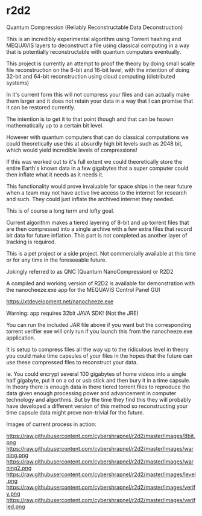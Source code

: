 # r2d2
Quantum Compression (Reliably Reconstructable Data Deconstruction)

This is an incredibly experimental algorithm using Torrent hashing and MEQUAVIS layers to deconstruct a file using classical computing in a way that is potentially reconstructable with quantum computers eventually. 

This project is currently an attempt to proof the theory by doing small scalle file reconstruction on the 8-bit and 16-bit level, with the intention of doing 32-bit and 64-bit reconstruction using cloud computing (distributed systems)

In it's current form this will not compress your files and can actually make them larger and it does not retain your data in a way that I can promise that it can be restored currently.

The intention is to get it to that point though and that can be hsown mathematically up to a certain bit level.

However with quantum computers that can do classical computations we could theoretically use this at absurdly high bit levels such as 2048 bit, which would yield incredible levels of compressions!

If this was worked out to it's full extent we could theoretically store the entire Earth's known data in a few gigabytes that a super computer could then inflate what it needs as it needs it.

This functionality would prove invaluable for space ships in the near future when a team may not have active live access to the internet for research and such. They could just inflate the archived internet they needed.

This is of course a long term and lofty goal.

Current algorithm makes a tiered layering of 8-bit and up torrent files that are then compressed into a single archive with a few extra files that record bit data for future inflation. This part is not completed as another layer of tracking is required.

This is a pet project or a side project. Not commercially available at this time or for any time in the foreseeable future.

Jokingly referred to as QNC (Quantum NanoCompression) or R2D2

A compiled and working version of R2D2 is available for demonstration with the nanocheeze.exe app for the MEQUAVIS Control Panel GUI

https://xtdevelopment.net/nanocheeze.exe

Warning: app requires 32bit JAVA SDK! (Not the JRE)

You can run the included JAR file above if you want but the corresponding torrent verifier exe will only run if you launch this from the nanocheeze.exe application.

It is setup to compress files all the way up to the ridiculous level in theory you could make time capsules of your files in the hopes that the future can use these compressed files to reconstruct your data.

ie. You could encrypt several 100 gigabytes of home videos into a single half gigabyte, put it on a cd or usb stick and then bury it in a time capsule. In theory there is enough data in there tiered torrent files to reproduce the data given enough processing power and advancement in computer technology and algorthms. But by the time they find this they will probably have developed a different version of this method so reconstructing your time capsule data might prove non-trivial for the future.

Images of current process in action:

https://raw.githubusercontent.com/cybershrapnel/r2d2/master/images/8bit.png
https://raw.githubusercontent.com/cybershrapnel/r2d2/master/images/warning.png
https://raw.githubusercontent.com/cybershrapnel/r2d2/master/images/warning2.png
https://raw.githubusercontent.com/cybershrapnel/r2d2/master/images/level.png
https://raw.githubusercontent.com/cybershrapnel/r2d2/master/images/verify.png
https://raw.githubusercontent.com/cybershrapnel/r2d2/master/images/verified.png
